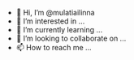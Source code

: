 - 👋 Hi, I’m @mulatiailinna
- 👀 I’m interested in ...
- 🌱 I’m currently learning ...
- 💞️ I’m looking to collaborate on ...
- 📫 How to reach me ...

<!---
mulatiailinna/mulatiailinna is a ✨ special ✨ repository because its `README.md` (this file) appears on your GitHub profile.
You can click the Preview link to take a look at your changes.
--->
